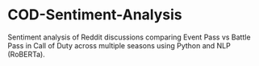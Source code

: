 # COD-Sentiment-Analysis
Sentiment analysis of Reddit discussions comparing Event Pass vs Battle Pass in Call of Duty across multiple seasons using Python and NLP (RoBERTa).
